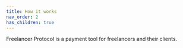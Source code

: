 ```yaml
---
title: How it works
nav_order: 2
has_children: true
---
```


Freelancer Protocol is a payment tool for freelancers and their clients.
